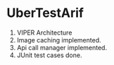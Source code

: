 # UberTestArif

1. VIPER Architecture
2. Image  caching implemented.
3. Api call manager implemented.
4. JUnit test cases done.
